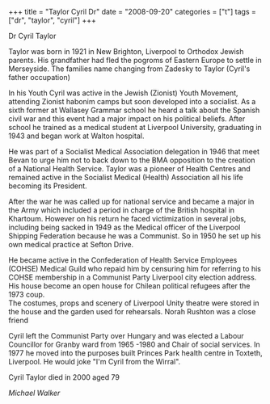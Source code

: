 +++
title = "Taylor Cyril Dr"
date = "2008-09-20"
categories = ["t"]
tags = ["dr", "taylor", "cyril"]
+++

Dr Cyril Taylor

Taylor was born in 1921 in New Brighton, Liverpool to Orthodox Jewish parents. His grandfather had fled the pogroms of Eastern Europe to settle in Merseyside. The families name changing from Zadesky to Taylor (Cyril's father occupation)  
  
In his Youth Cyril was active in the Jewish (Zionist) Youth Movement, attending Zionist habonim camps but soon developed into a socialist. As a sixth former at Wallasey Grammar school he heard a talk about the Spanish civil war and this event had a major impact on his political beliefs. After school he trained as a medical student at Liverpool University, graduating in 1943 and began work at Walton hospital.  
  
He was part of a Socialist Medical Association delegation in 1946 that meet Bevan to urge him not to back down to the BMA opposition to the creation of a National Health Service. Taylor was a pioneer of Health Centres and remained active in the Socialist Medical (Health) Association all his life becoming its President.  
  
After the war he was called up for national service and became a major in the Army which included a period in charge of the British hospital in Khartoum. However on his return he faced victimization in several jobs, including being sacked in 1949 as the Medical officer of the Liverpool Shipping Federation because he was a Communist. So in 1950 he set up his own medical practice at Sefton Drive.  
  
He became active in the Confederation of Health Service Employees (COHSE) Medical Guild who repaid him by censuring him for referring to his COHSE membership in a Communist Party Liverpool city election address. His house become an open house for Chilean political refugees after the 1973 coup.  
The costumes, props and scenery of Liverpool Unity theatre were stored in the house and the garden used for rehearsals. Norah Rushton was a close friend  
  
Cyril left the Communist Party over Hungary and was elected a Labour Councillor for Granby ward from 1965 -1980 and Chair of social services. In 1977 he moved into the purposes built Princes Park health centre in Toxteth, Liverpool. He would joke "I'm Cyril from the Wirral".

Cyril Taylor died in 2000 aged 79

_Michael Walker_
